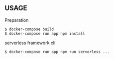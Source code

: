 ## USAGE

Preparation

```
$ docker-compose build
$ docker-compose run app npm install
```

serverless framework cli

```
$ docker-compose run app npm run serverless ...
```
